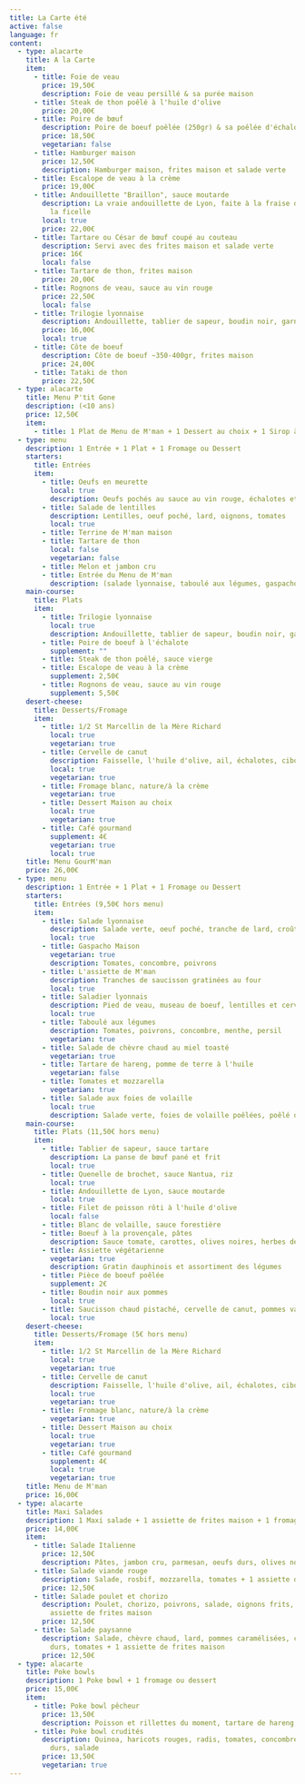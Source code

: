 ```yaml
---
title: La Carte été
active: false
language: fr
content:
  - type: alacarte
    title: A la Carte
    item:
      - title: Foie de veau
        price: 19,50€
        description: Foie de veau persillé & sa purée maison
      - title: Steak de thon poêlé à l'huile d'olive
        price: 20,00€
      - title: Poire de bœuf
        description: Poire de boeuf poêlée (250gr) & sa poêlée d'échalotes
        price: 18,50€
        vegetarian: false
      - title: Hamburger maison
        price: 12,50€
        description: Hamburger maison, frites maison et salade verte
      - title: Escalope de veau à la crème
        price: 19,00€
      - title: Andouillette "Braillon", sauce moutarde
        description: La vraie andouillette de Lyon, faite à la fraise de veau et tirée à
          la ficelle
        local: true
        price: 22,00€
      - title: Tartare ou César de bœuf coupé au couteau
        description: Servi avec des frites maison et salade verte
        price: 16€
        local: false
      - title: Tartare de thon, frites maison
        price: 20,00€
      - title: Rognons de veau, sauce au vin rouge
        price: 22,50€
        local: false
      - title: Trilogie lyonnaise
        description: Andouillette, tablier de sapeur, boudin noir, garniture
        price: 16,00€
        local: true
      - title: Côte de boeuf
        description: Côte de boeuf ~350-400gr, frites maison
        price: 24,00€
      - title: Tataki de thon
        price: 22,50€
  - type: alacarte
    title: Menu P'tit Gone
    description: (<10 ans)
    price: 12,50€
    item:
      - title: 1 Plat de Menu de M'man + 1 Dessert au choix + 1 Sirop à l'eau
  - type: menu
    description: 1 Entrée + 1 Plat + 1 Fromage ou Dessert
    starters:
      title: Entrées
      item:
        - title: Oeufs en meurette
          local: true
          description: Oeufs pochés au sauce au vin rouge, échalotes et champignons
        - title: Salade de lentilles
          description: Lentilles, oeuf poché, lard, oignons, tomates
          local: true
        - title: Terrine de M'man maison
        - title: Tartare de thon
          local: false
          vegetarian: false
        - title: Melon et jambon cru
        - title: Entrée du Menu de M'man
          description: (salade lyonnaise, taboulé aux légumes, gaspacho,..)
    main-course:
      title: Plats
      item:
        - title: Trilogie lyonnaise
          local: true
          description: Andouillette, tablier de sapeur, boudin noir, garniture
        - title: Poire de boeuf à l'échalote
          supplement: ""
        - title: Steak de thon poêlé, sauce vierge
        - title: Escalope de veau à la crème
          supplement: 2,50€
        - title: Rognons de veau, sauce au vin rouge
          supplement: 5,50€
    desert-cheese:
      title: Desserts/Fromage
      item:
        - title: 1/2 St Marcellin de la Mère Richard
          local: true
          vegetarian: true
        - title: Cervelle de canut
          description: Faisselle, l'huile d'olive, ail, échalotes, ciboulette
          local: true
          vegetarian: true
        - title: Fromage blanc, nature/à la crème
          vegetarian: true
        - title: Dessert Maison au choix
          local: true
          vegetarian: true
        - title: Café gourmand
          supplement: 4€
          vegetarian: true
          local: true
    title: Menu GourM'man
    price: 26,00€
  - type: menu
    description: 1 Entrée + 1 Plat + 1 Fromage ou Dessert
    starters:
      title: Entrées (9,50€ hors menu)
      item:
        - title: Salade lyonnaise
          description: Salade verte, oeuf poché, tranche de lard, croûtons
          local: true
        - title: Gaspacho Maison
          vegetarian: true
          description: Tomates, concombre, poivrons
        - title: L'assiette de M'man
          description: Tranches de saucisson gratinées au four
          local: true
        - title: Saladier lyonnais
          description: Pied de veau, museau de boeuf, lentilles et cervelas
          local: true
        - title: Taboulé aux légumes
          description: Tomates, poivrons, concombre, menthe, persil
          vegetarian: true
        - title: Salade de chèvre chaud au miel toasté
          vegetarian: true
        - title: Tartare de hareng, pomme de terre à l'huile
          vegetarian: false
        - title: Tomates et mozzarella
          vegetarian: true
        - title: Salade aux foies de volaille
          local: true
          description: Salade verte, foies de volaille poêlées, poêlé d'échalotes
    main-course:
      title: Plats (11,50€ hors menu)
      item:
        - title: Tablier de sapeur, sauce tartare
          description: La panse de bœuf pané et frit
          local: true
        - title: Quenelle de brochet, sauce Nantua, riz
          local: true
        - title: Andouillette de Lyon, sauce moutarde
          local: true
        - title: Filet de poisson rôti à l'huile d'olive
          local: false
        - title: Blanc de volaille, sauce forestière
        - title: Boeuf à la provençale, pâtes
          description: Sauce tomate, carottes, olives noires, herbes de Provence
        - title: Assiette végétarienne
          vegetarian: true
          description: Gratin dauphinois et assortiment des légumes
        - title: Pièce de boeuf poêlée
          supplement: 2€
        - title: Boudin noir aux pommes
          local: true
        - title: Saucisson chaud pistaché, cervelle de canut, pommes vapeurs
          local: true
    desert-cheese:
      title: Desserts/Fromage (5€ hors menu)
      item:
        - title: 1/2 St Marcellin de la Mère Richard
          local: true
          vegetarian: true
        - title: Cervelle de canut
          description: Faisselle, l'huile d'olive, ail, échalotes, ciboulette
          local: true
          vegetarian: true
        - title: Fromage blanc, nature/à la crème
          vegetarian: true
        - title: Dessert Maison au choix
          local: true
          vegetarian: true
        - title: Café gourmand
          supplement: 4€
          local: true
          vegetarian: true
    title: Menu de M'man
    price: 16,00€
  - type: alacarte
    title: Maxi Salades
    description: 1 Maxi salade + 1 assiette de frites maison + 1 fromage ou dessert
    price: 14,00€
    item:
      - title: Salade Italienne
        price: 12,50€
        description: Pâtes, jambon cru, parmesan, oeufs durs, olives noires, tomates
      - title: Salade viande rouge
        description: Salade, rosbif, mozzarella, tomates + 1 assiette de frites maison
        price: 12,50€
      - title: Salade poulet et chorizo
        description: Poulet, chorizo, poivrons, salade, oignons frits, oeufs durs + 1
          assiette de frites maison
        price: 12,50€
      - title: Salade paysanne
        description: Salade, chèvre chaud, lard, pommes caramélisées, croûtons, oeufs
          durs, tomates + 1 assiette de frites maison
        price: 12,50€
  - type: alacarte
    title: Poke bowls
    description: 1 Poke bowl + 1 fromage ou dessert
    price: 15,00€
    item:
      - title: Poke bowl pêcheur
        price: 13,50€
        description: Poisson et rillettes du moment, tartare de hareng, tomates, citron, riz
      - title: Poke bowl crudités
        description: Quinoa, haricots rouges, radis, tomates, concombre, carottes, oeufs
          durs, salade
        price: 13,50€
        vegetarian: true
---
```

